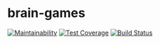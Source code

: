 ##
<script id="asciicast-2H6NpCD7Xgrr8rH8DvMGwpvET" src="https://asciinema.org/a/2H6NpCD7Xgrr8rH8DvMGwpvET.js" async></script>

# brain-games

[![Maintainability](https://api.codeclimate.com/v1/badges/a99a88d28ad37a79dbf6/maintainability)](https://codeclimate.com/github/codeclimate/codeclimate/maintainability)
[![Test Coverage](https://api.codeclimate.com/v1/badges/a99a88d28ad37a79dbf6/test_coverage)](https://codeclimate.com/github/codeclimate/codeclimate/test_coverage)
[![Build Status](https://travis-ci.org/maximvs286/frontend-project-lvl1.svg?branch=master)](https://travis-ci.org/maximvs286/frontend-project-lvl1)